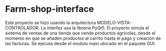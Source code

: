 # Farm-shop-interface
Este proyecto se hizo usando la arquitectura MODELO-VISTA-CONTROLADOR. La interfaz usa la librería PyQt5. El proyecto simula el sistema de ventas de una tienda que vende productos agrícolas, desde el momento en que se añaden productos al carrito hasta el pago y creación de las facturas. Se ejecuta desde el modulo main ubicado en el paquete GUI.
